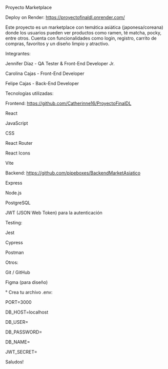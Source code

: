 Proyecto Marketplace

Deploy on Render: https://proyectofinaldl.onrender.com/

Este proyecto es un marketplace con temática asiática (japonesa/coreana) donde los usuarios pueden ver productos como ramen, té matcha, pocky, entre otros. Cuenta con funcionalidades como login, registro, carrito de compras, favoritos y un diseño limpio y atractivo.

Integrantes:

Jennifer Díaz - QA Tester & Front-End Developer Jr.

Carolina Cajas - Front-End Developer

Felipe Cajas - Back-End Developer

Tecnologías utilizadas:

Frontend: https://github.com/Catherinne16/ProyectoFinalDL

React

JavaScript

CSS

React Router

React Icons

Vite

Backend:  https://github.com/pipeboxes/BackendMarketAsiatico

Express

Node.js

PostgreSQL

JWT (JSON Web Token) para la autenticación


Testing:

Jest

Cypress

Postman

Otros:

Git / GitHub

Figma (para diseño)

° Crea tu archivo .env:

PORT=3000

DB_HOST=localhost

DB_USER=

DB_PASSWORD=

DB_NAME=

JWT_SECRET=


Saludos!
